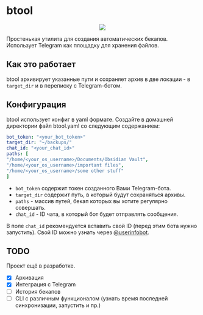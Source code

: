 # btool

<p align="center">
    <img src="https://skillicons.dev/icons?i=go" />
</p>

Простенькая утилита для создания автоматических бекапов. Использует Telegram как площадку для хранения файлов.

## Как это работает

btool архивирует указанные пути и сохраняет архив в две локации - в `target_dir` и в переписку с Telegram-ботом.

## Конфигурация

btool использует конфиг в yaml формате. Создайте в домашней директории файл btool.yaml со следующим содержанием:

```yaml
bot_token: "<your_bot_token>"
target_dir: "~/backups/"
chat_id: "<your_chat_id>"
paths: [
"/home/<your_os_username>/Documents/Obsidian Vault",
"/home/<your_os_username>/important files",
"/home/<your_os_username>/some other stuff"
]
```

- `bot_token` содержит токен созданного Вами Telegram-бота.
- `target_dir` содержит путь, в который будут сохраняться архивы.
- `paths` - массив путей, бекап которых вы хотите регулярно совершать.
- `chat_id` - ID чата, в который бот будет отправлять сообщения.

В поле `chat_id` рекомендуется вставить свой ID (перед этим бота нужно запустить). Свой ID можно узнать через [@userinfobot](https://t.me/userinfobot).

## TODO

Проект ещё в разработке.

- [x] Архивация
- [x] Интеграция с Telegram
- [ ] История бекапов
- [ ] CLI с различным функционалом (узнать время последней синхронизации, запустить и пр.)
